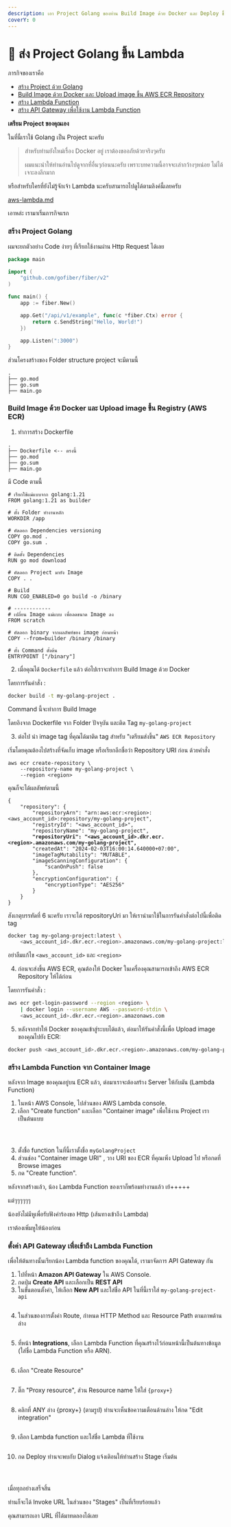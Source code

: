 ```yaml
---
description: เอา Project Golang ของท่าน Build Image ด้วย Docker และ Deploy ขึ้น AWS Lambda
coverY: 0
---
```


# 🦉 ส่ง Project Golang ขึ้น Lambda

ภารกิจของเราคือ

* [สร้าง Project ด้วย Golang](project-golang-lambda.md#project-golang)
* [Build Image ด้วย Docker และ Upload image ขึ้น AWS ECR Repository](project-golang-lambda.md#build-image-docker-upload-image-registry-aws-ecr)
* [สร้าง Lambda Function](project-golang-lambda.md#lambda-function-container-image)
* [สร้าง API Gateway เพื่อใช้งาน Lambda Function](project-golang-lambda.md#api-gateway-lambda-function)



**เตรียม Project ของคุณเอง**

ในที่นี้เราใช้ Golang เป็น Project นะครับ

> สำหรับท่านยังใหม่เรื่อง Docker อยู่ เราต้องขออภัยด้วยจริงๆครับ
>
> ผมแนะนำให้ท่านอ่านไปดูจากที่อื่นๆก่อนนะครับ เพราะบทความนี้อาจจะเล่ากว้างๆหน่อย ไม่ได้เจาะลงลึกมาก

หรือสำหรับใครที่ยังไม่รู้จักเจ้า Lambda นะครับสามารถไปดูได้ตามลิงค์นี้เลยครับ

[aws-lambda.md](../aws/aws-lambda.md "mention")



เอาหล่ะ เรามาเริ่มภารกิจแรก



### **สร้าง Project Golang**

ผมจะยกตัวอย่าง Code ง่ายๆ ที่เรียกใช้งานผ่าน Http Request ได้เลย

```go
package main

import (
	"github.com/gofiber/fiber/v2"
)

func main() {
	app := fiber.New()

	app.Get("/api/v1/example", func(c *fiber.Ctx) error {
		return c.SendString("Hello, World!")
	})

	app.Listen(":3000")
}
```

ส่วนโครงสร้างของ Folder structure project จะมีตามนี้

```
.
├── go.mod
├── go.sum
├── main.go
```



### **Build Image ด้วย Docker และ Upload image ขึ้น Registry (AWS ECR)**

1. ทำการสร้าง Dockerfile&#x20;

```
.
├── Dockerfile <-- ตรงนี้
├── go.mod
├── go.sum
├── main.go
```

มี Code ตามนี้

```docker
# เรียกใช้แม่แบบจาก golang:1.21
FROM golang:1.21 as builder

# ตั้ง Folder ทำงานหลัก
WORKDIR /app

# คัดลอก Dependencies versioning
COPY go.mod .
COPY go.sum .

# ติดตั้ง Dependencies
RUN go mod download

# คัดลอก Project มายัง Image
COPY . .

# Build 
RUN CGO_ENABLED=0 go build -o /binary

# ------------
# เปลี่ยน Image แม่แบบ เพื่อลดขนาด Image ลง
FROM scratch

# คัดลอก binary จากผลลัพท์ของ image ก่อนหน้า
COPY --from=builder /binary /binary

# ตั้ง Command ตั้งต้น
ENTRYPOINT ["/binary"]
```



2. เมื่อคุณได้ `Dockerfile` แล้ว ต่อไปเราจะทำการ Build Image ด้วย Docker

โดยการรันคำสั่ง :

```bash
docker build -t my-golang-project .
```

Command นี้จะทำการ Build Image&#x20;

โดยอิงจาก Dockerfile จาก Folder ปัจจุบัน และติด Tag `my-golang-project`



3. ต่อไป นำ image tag ที่คุณได้มาติด tag สำหรับ "เตรียมส่งขึ้น" `AWS ECR Repository`

เริ่มโดยคุณต้องไปสร้างที่จัดเก็บ image หรือเรียกอีกชื่อว่า Repository URI ก่อน ด้วยคำสั่ง

```
aws ecr create-repository \
    --repository-name my-golang-project \
    --region <region>
```

คุณก็จะได้ผลลัพท์ตามนี้

<pre class="language-json" data-line-numbers><code class="lang-json">{
    "repository": {
        "repositoryArn": "arn:aws:ecr:&#x3C;region>:&#x3C;aws_account_id>:repository/my-golang-project",
        "registryId": "&#x3C;aws_account_id>",
        "repositoryName": "my-golang-project",
<strong>        "repositoryUri": "&#x3C;aws_account_id>.dkr.ecr.&#x3C;region>.amazonaws.com/my-golang-project",
</strong>        "createdAt": "2024-02-03T16:00:14.640000+07:00",
        "imageTagMutability": "MUTABLE",
        "imageScanningConfiguration": {
            "scanOnPush": false
        },
        "encryptionConfiguration": {
            "encryptionType": "AES256"
        }
    }
}
</code></pre>

สังเกตุบรรทัดที่ 6 นะครับ เราจะได้ repositoryUri มา ให้เรานำมาใช้ในการรันคำสั่งต่อไปนี้เพื่อติด tag

```bash
docker tag my-golang-project:latest \
    <aws_account_id>.dkr.ecr.<region>.amazonaws.com/my-golang-project:latest
```

อย่าลืมแก้ไข `<aws_account_id>` และ `<region>`&#x20;





4. ก่อนจะส่งขึ้น AWS ECR, คุณต้องให้ Docker ในเครื่องคุณสามารถเข้าถึง AWS ECR Repository ให้ได้ก่อน

โดยการรันคำสั่ง :

```bash
aws ecr get-login-password --region <region> \
    | docker login --username AWS --password-stdin \
    <aws_account_id>.dkr.ecr.<region>.amazonaws.com
```



5. หลังจากทำให้ Docker ของคุณเข้าสู่ระบบได้แล้ว, ต่อมาให้รันคำสั่งนี้เพื่อ Upload image ของคุณไปยัง ECR:

```bash
docker push <aws_account_id>.dkr.ecr.<region>.amazonaws.com/my-golang-project:latest
```



### สร้าง Lambda Function จาก Container Image

หลังจาก Image ของคุณอยู่บน ECR แล้ว, ต่อมาเราจะต้องสร้าง Server ให้กับมัน (Lambda Function)

1. ในหน้า AWS Console, ไปส่วนของ AWS Lambda console.
2. เลือก "Create function" และเลือก "Container image" เพื่อใช้งาน Project เราเป็นต้นแบบ

<figure><img src="../.gitbook/assets/Screenshot 2024-02-03 at 15.07.29.png" alt=""><figcaption></figcaption></figure>

<figure><img src="../.gitbook/assets/Screenshot 2024-02-03 at 15.11.23.png" alt=""><figcaption></figcaption></figure>

<figure><img src="../.gitbook/assets/Screenshot 2024-02-03 at 15.12.03.png" alt=""><figcaption></figcaption></figure>

3. ตั้งชื่อ function ในที่นี้เราตั้งชื่อ `myGolangProject`
4. ส่วนช่อง "Container image URI" , วาง URI ของ ECR ที่คุณเพิ่ง Upload ไป หรือกดที่ Browse images
5. กด "Create function".



หลังจากสร้างแล้ว,​ น้อง Lambda Function ของเราก็พร้อมทำงานแล้ว เย้+++++



แต่ๆๆๆๆๆๆ

น้องยังไม่มีหูเพื่อรับฟังคำร้องขอ Http (เส้นทางเข้าถึง Lambda)

เราต้องเพิ่มหูให้น้องก่อน



### ตั้งค่า API Gateway เพื่อเข้าถึง Lambda Function

เพื่อให้ต้นทางนั้นเรียกน้อง Lambda function ของคุณได้, เรามาจัดการ API Gateway กัน

1. ไปที่หน้า **Amazon API Gateway** ใน AWS Console.
2. กดปุ่ม **Create API** และเลือกเป็น **REST API**&#x20;
3. ในขั้นตอนตั้งค่า, ให้เลือก **New API** และใส่ชื่อ API ในที่นี้เราใส่ `my-golang-project-api`

<figure><img src="../.gitbook/assets/Screenshot 2024-02-03 at 21.39.22.png" alt=""><figcaption></figcaption></figure>

4. ในส่วนของการตั้งค่า Route, กำหนด HTTP Method และ Resource Path ตามภาพด้านล่าง

<figure><img src="../.gitbook/assets/Screenshot 2024-02-03 at 21.42.19.png" alt=""><figcaption></figcaption></figure>

5. ที่หน้า **Integrations**, เลือก Lambda Function ที่คุณสร้างไว้ก่อนหน้านี้เป็นต้นทางข้อมูล (ใส่ชื่อ Lambda Function หรือ ARN).

<figure><img src="../.gitbook/assets/Screenshot 2024-02-03 at 21.46.54.png" alt=""><figcaption></figcaption></figure>

6. เลือก "Create Resource"

<div align="center">

<figure><img src="../.gitbook/assets/Screenshot 2024-02-03 at 21.50.46.png" alt=""><figcaption></figcaption></figure>

</div>

7. ติ๊ก "Proxy resource", ส่วน Resource name ให้ใส่ `{proxy+}`

<div align="center">

<figure><img src="../.gitbook/assets/Screenshot 2024-02-03 at 21.51.50.png" alt=""><figcaption></figcaption></figure>

</div>

8. คลิกที่ ANY ล่าง {proxy+} (ตามรูป) ท่านจะเห็นข้อความเตือนด้านล่าง ให้กด "Edit integration"

<figure><img src="../.gitbook/assets/Screenshot 2024-02-03 at 21.52.21.png" alt=""><figcaption></figcaption></figure>

9. เลือก Lambda function และใส่ชื่อ Lambda ที่ใช้งาน

<figure><img src="../.gitbook/assets/Screenshot 2024-02-03 at 21.53.07.png" alt=""><figcaption></figcaption></figure>

10. กด Deploy ท่านจะพบกับ Dialog แจ้งเติอนให้ท่านสร้าง Stage เริ่มต้น

<figure><img src="../.gitbook/assets/Screenshot 2024-02-03 at 22.05.20.png" alt=""><figcaption></figcaption></figure>

<div>

<figure><img src="../.gitbook/assets/Screenshot 2024-02-03 at 22.05.45.png" alt=""><figcaption></figcaption></figure>

 

<figure><img src="../.gitbook/assets/Screenshot 2024-02-03 at 22.08.55.png" alt=""><figcaption></figcaption></figure>

</div>

เมื่อทุกอย่างเสร็จสิ้น

ท่านก็จะได้ Invoke URL ในส่วนของ "Stages" เป็นที่เรียบร้อยแล้ว

คุณสามารถเอา URL ที่ได้มาทดลองได้เลย


